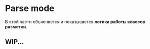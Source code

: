 # Parse mode

В этой части объясняется и показывается **логика
работы классов разметки**.

## WIP...
